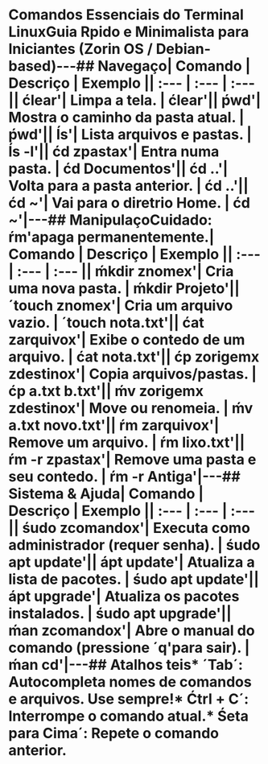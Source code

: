 #  Comandos Essenciais do Terminal Linux**Guia Rpido e Minimalista para Iniciantes (Zorin OS / Debian-based)**---##  Navegaço| Comando | Descriço | Exemplo || :--- | :--- | :--- || ćlear'| Limpa a tela. | ćlear'|| ṕwd'| Mostra o caminho da pasta atual. | ṕwd'|| ĺs'| Lista arquivos e pastas. | ĺs -l'|| ćd zpastax'| Entra numa pasta. | ćd Documentos'|| ćd ..'| Volta para a pasta anterior. | ćd ..'|| ćd ~'| Vai para o diretrio Home. | ćd ~'|---##  Manipulaço**Cuidado:** ŕm'apaga permanentemente.| Comando | Descriço | Exemplo || :--- | :--- | :--- || ḿkdir znomex'| Cria uma nova pasta. | ḿkdir Projeto'|| ´touch znomex'| Cria um arquivo vazio. | ´touch nota.txt'|| ćat zarquivox'| Exibe o contedo de um arquivo. | ćat nota.txt'|| ćp zorigemx zdestinox'| Copia arquivos/pastas. | ćp a.txt b.txt'|| ḿv zorigemx zdestinox'| Move ou renomeia. | ḿv a.txt novo.txt'|| ŕm zarquivox'| Remove um arquivo. | ŕm lixo.txt'|| ŕm -r zpastax'| Remove uma pasta e seu contedo. | ŕm -r Antiga'|---##  Sistema & Ajuda| Comando | Descriço | Exemplo || :--- | :--- | :--- || śudo zcomandox'| Executa como administrador (requer senha). | śudo apt update'|| ápt update'| Atualiza a lista de pacotes. | śudo apt update'|| ápt upgrade'| Atualiza os pacotes instalados. | śudo apt upgrade'|| ḿan zcomandox'| Abre o manual do comando (pressione ´q'para sair). | ḿan cd'|---##  Atalhos teis* **´Tab´**: Autocompleta nomes de comandos e arquivos. Use sempre!* **Ćtrl + C´**: Interrompe o comando atual.* **Śeta para Cima´**: Repete o comando anterior.
